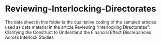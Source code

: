 # Reviewing-Interlocking-Directorates
The data sheet in this folder is the qualitative coding of the sampled articles used as data material in the article Reviewing “Interlocking Directorates”: Clarifying the Construct to Understand the Financial Effect Discrepancies Across Interlock Studies 
